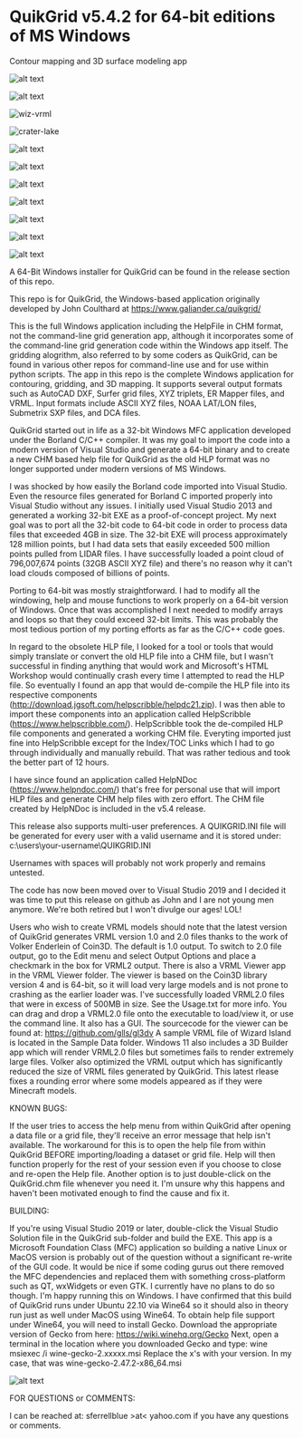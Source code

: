 # QuikGrid v5.4.2 for 64-bit editions of MS Windows
Contour mapping and 3D surface modeling app

![alt text](https://github.com/ferrellsl/QuikGrid/blob/main/Screenshots/Wiz1.png?raw=true)

![alt text](https://github.com/ferrellsl/QuikGrid/blob/main/Screenshots/Wiz2.png?raw=true)

![wiz-vrml](https://github.com/ferrellsl/QuikGrid/assets/5926287/295e3dae-e627-4603-8084-947a175ffa2a)

![crater-lake](https://github.com/ferrellsl/QuikGrid/assets/5926287/37f64102-4d5b-4008-98e9-b4ff4124e6f4)

![alt text](https://github.com/ferrellsl/QuikGrid/blob/main/Screenshots/Wiz3.png?raw=true)

![alt text](https://github.com/ferrellsl/QuikGrid/blob/main/Screenshots/Wiz4.png?raw=true)

![alt text](https://github.com/ferrellsl/QuikGrid/blob/main/Screenshots/wiz5.png?raw=true)

![alt text](https://github.com/ferrellsl/QuikGrid/blob/main/Screenshots/wiz6.png?raw=true)

![alt text](https://github.com/ferrellsl/QuikGrid/blob/main/Screenshots/wiz7.png?raw=true)

![alt text](https://github.com/ferrellsl/QuikGrid/blob/main/Screenshots/wiz-5ft-gradient.png?raw=true)

![alt text](https://github.com/ferrellsl/QuikGrid/blob/main/Screenshots/DXF-contours.png?raw=true)

A 64-Bit Windows installer for QuikGrid can be found in the release section of this repo.

This repo is for QuikGrid, the Windows-based application originally developed by John Coulthard at https://www.galiander.ca/quikgrid/

This is the full Windows application including the HelpFile in CHM format, not the command-line grid generation app, although it incorporates some of the command-line grid generation code within the Windows app itself.  The gridding alogrithm, also referred to by some coders as QuikGrid, can be found in various other repos for command-line use and for use within python scripts.  The app in this repo is the complete Windows application for contouring, gridding, and 3D mapping.  It supports several output formats such as AutoCAD DXF, Surfer grid files, XYZ triplets, ER Mapper files, and VRML.  Input formats include ASCII XYZ files, NOAA LAT/LON files, Submetrix SXP files, and DCA files.

QuikGrid started out in life as a 32-bit Windows MFC application developed under the Borland C/C++ compiler.  It was my goal to import the code into a modern version of Visual Studio and generate a 64-bit binary and to create a new CHM based help file for QuikGrid as the old HLP format was no longer supported under modern versions of MS Windows.

I was shocked by how easily the Borland code imported into Visual Studio. Even the resource files generated for Borland C imported properly into Visual Studio without any issues.  I initially used Visual Studio 2013 and generated a working 32-bit EXE as a proof-of-concept project.  My next goal was to port all the 32-bit code to 64-bit code in order to process data files that exceeded 4GB in size.  The 32-bit EXE will process approximately 128 million points, but I had data sets that easily exceeded 500 million points pulled from LIDAR files.  I have successfully loaded a point cloud of 796,007,674 points (32GB ASCII XYZ file) and there's no reason why it can't load clouds composed of billions of points.

Porting to 64-bit was mostly straightforward.  I had to modify all the windowing, help and mouse functions to work properly on a 64-bit version of Windows.  Once that was accomplished I next needed to modify arrays and loops so that they could exceed 32-bit limits.  This was probably the most tedious portion of my porting efforts as far as the C/C++ code goes.  

In regard to the obsolete HLP file, I looked for a tool or tools that would simply translate or convert the old HLP file into a CHM file, but I wasn't successful in finding anything that would work and Microsoft's HTML Workshop would continually crash every time I attempted to read the HLP file.  So eventually I found an app that would de-compile the HLP file into its respective components (http://download.jgsoft.com/helpscribble/helpdc21.zip). I was then able to import these components into an application called HelpScribble (https://www.helpscribble.com/). HelpScribble took the de-compiled HLP file components and generated a working CHM file.  Everyting imported just fine into HelpScribble except for the Index/TOC Links which I had to go through individually and manually rebuild.  That was rather tedious and took the better part of 12 hours.

I have since found an application called HelpNDoc (https://www.helpndoc.com/) that's free for personal use that will import HLP files and generate CHM help files with zero effort. The CHM file created by HelpNDoc is included in the v5.4 release.

This release also supports multi-user preferences.  A QUIKGRID.INI file will be generated for every user with a valid username and it is stored under:
c:\users\your-username\QUIKGRID.INI

Usernames with spaces will probably not work properly and remains untested.

The code has now been moved over to Visual Studio 2019 and I decided it was time to put this release on github as John and I are not young men anymore.  We're both retired but I won't divulge our ages!  LOL!

Users who wish to create VRML models should note that the latest version of QuikGrid generates VRML version 1.0 and 2.0 files thanks to the work of Volker Enderlein of Coin3D.   The default is 1.0 output.  To switch to 2.0 file output, go to the Edit menu and select Output Options and place a checkmark in the box for VRML2 output. There is also a VRML Viewer app in the VRML Viewer folder.  The viewer is based on the Coin3D library version 4 and is 64-bit, so it will load very large models and is not prone to crashing as the earlier loader was.  I've successfully loaded VRML2.0 files that were in excess of 500MB in size.  See the Usage.txt for more info.  You can drag and drop a VRML2.0 file onto the executable to load/view it, or use the command line.  It also has a GUI.  The sourcecode for the viewer can be found at:  https://github.com/glls/gl3dv  A sample VRML file of Wizard Island is located in the Sample Data folder.  Windows 11 also includes a 3D Builder app which will render VRML2.0 files but sometimes fails to render extremely large files. Volker also optimized the VRML output which has significantly reduced the size of VRML files generated by QuikGrid.  This latest rlease fixes a rounding error where some models appeared as if they were Minecraft models.


KNOWN BUGS:  

If the user tries to access the help menu from within QuikGrid after opening a data file or a grid file, they'll receive an error message that help isn't available.  The workaround for this is to open the help file from within QuikGrid BEFORE importing/loading a dataset or grid file.  Help will then function properly for the rest of your session even if you choose to close and re-open the Help file.  Another option is to just double-click on the QuikGrid.chm file whenever you need it.  I'm unsure why this happens and haven't been motivated enough to find the cause and fix it.


BUILDING:

If you're using Visual Studio 2019 or later, double-click the Visual Studio Solution file in the QuikGrid sub-folder and build the EXE.  This app is a Microsoft Foundation Class (MFC) application so building a native Linux or MacOS version is probably out of the question without a significant re-write of the GUI code. It would be nice if some coding gurus out there removed the MFC dependencies and replaced them with something cross-platform such as QT, wxWidgets or even GTK.  I currently have no plans to do so though.  I'm happy running this on Windows. I have confirmed that this build of QuikGrid runs under Ubuntu 22.10 via Wine64 so it should also in theory run just as well under MacOS using Wine64.  To obtain help file support under Wine64, you will need to install Gecko.
Download the appropriate version of Gecko from here:  https://wiki.winehq.org/Gecko
Next, open a terminal in the location where you downloaded Gecko and type:  wine msiexec /i wine-gecko-2.xxxxx.msi
Replace the x's with your version.  In my case, that was wine-gecko-2.47.2-x86_64.msi


![alt text](https://github.com/ferrellsl/QuikGrid/blob/main/Screenshots/Quikgrid-Ubuntu.png?raw=true)



FOR QUESTIONS or COMMENTS:

I can be reached at: sferrellblue >at< yahoo.com if you have any questions or comments.





